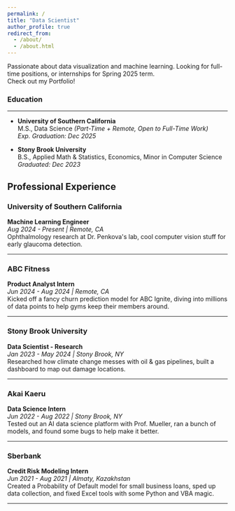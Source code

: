 ```yaml
---
permalink: /
title: "Data Scientist"
author_profile: true
redirect_from: 
  - /about/
  - /about.html
---
```


Passionate about data visualization and machine learning. Looking for full-time positions, or internships for Spring 2025 term.  
Check out my Portfolio!
### **Education**
---
- **University of Southern California**  
  M.S., Data Science *(Part-Time + Remote, Open to Full-Time Work)*  
  *Exp. Graduation: Dec 2025*
  
- **Stony Brook University**  
  B.S., Applied Math & Statistics, Economics, Minor in Computer Science  
  *Graduated: Dec 2023*



**Professional Experience**
---
### **University of Southern California**  
**Machine Learning Engineer**  
*Aug 2024 - Present | Remote, CA*  
Ophthalmology research at Dr. Penkova's lab, cool computer vision stuff for early glaucoma detection.

---

### **ABC Fitness**  
**Product Analyst Intern**  
*Jun 2024 - Aug 2024 | Remote, CA*  
Kicked off a fancy churn prediction model for ABC Ignite, diving into millions of data points to help gyms keep their members around.

---

### **Stony Brook University**  
**Data Scientist - Research**  
*Jan 2023 - May 2024 | Stony Brook, NY*  
Researched how climate change messes with oil & gas pipelines, built a dashboard to map out damage locations.

---

### **Akai Kaeru**  
**Data Science Intern**  
*Jun 2022 - Aug 2022 | Stony Brook, NY*  
Tested out an AI data science platform with Prof. Mueller, ran a bunch of models, and found some bugs to help make it better.

---

### **Sberbank**  
**Credit Risk Modeling Intern**  
*Jun 2021 - Aug 2021 | Almaty, Kazakhstan*  
Created a Probability of Default model for small business loans, sped up data collection, and fixed Excel tools with some Python and VBA magic.

---
